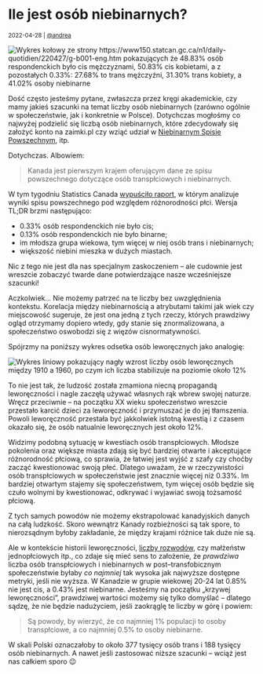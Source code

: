 # Ile jest osób niebinarnych?

<small>2022-04-28 | [@andrea](/@andrea)</small>

![Wykres kołowy ze strony https://www150.statcan.gc.ca/n1/daily-quotidien/220427/g-b001-eng.htm pokazujących że 48.83% osób respondenckich było cis mężczyznami, 50.83% cis kobietami, a z pozostałych 0.33%: 27.68% to trans mężczyźni, 31.30% trans kobiety, a 41.02% osoby niebinarne](/img-local/blog/canadian-census.png)

Dość często jesteśmy pytane, zwłaszcza przez kręgi akademickie, czy mamy jakieś szacunki
na temat liczby osób niebinarnych (zarówno ogólnie w społeczeństwie, jak i konkretnie w Polsce).
Dotychczas mogłośmy co najwyżej podzielić się liczbą osób niebinarnych, które zdecydowały się
założyć konto na zaimki.pl czy wziąć udział w [Niebinarnym Spisie Powszechnym](/spis), itp.

Dotychczas. Albowiem:

> Kanada jest pierwszym krajem oferującym dane ze spisu powszechnego dotyczące osób transpłciowych i niebinarnych.

W tym tygodniu Statistics Canada [wypuściło raport](https://www150.statcan.gc.ca/n1/daily-quotidien/220427/dq220427b-eng.htm),
w którym analizuje wyniki spisu powszechnego pod względem różnorodności płci.
Wersja TL;DR brzmi następująco:

 - 0.33% osób respondenckich nie było cis;
 - 0.13% osób respondenckich nie było binarne;
 - im młodsza grupa wiekowa, tym więcej w niej osób trans i niebinarnych;
 - większość niebini mieszka w dużych miastach.

Nic z tego nie jest dla nas specjalnym zaskoczeniem – ale cudownie jest wreszcie zobaczyć twarde dane
potwierdzające nasze wcześniejsze szacunki!

Aczkolwiek… Nie możemy patrzeć na te liczby bez uwzględnienia kontekstu.
Korelacja między niebinarnością a atrybutami takimi jak wiek czy miejscowość
sugeruje, że jest ona jedną z tych rzeczy, których prawdziwy ogląd otrzymamy dopiero wtedy,
gdy stanie się znormalizowana, a społeczeństwo oswobodzi się z więzów cisnormatywności.

Spójrzmy na poniższy wykres odsetka osób leworęcznych jako analogię:

![Wykres liniowy pokazujący nagły wzrost liczby osób leworęcznych między 1910 a 1960, po czym ich liczba stabilizuje na poziomie około 12%](/img-local/blog/left-handedness.jpeg)

To nie jest tak, że ludzość została zmamiona niecną propagandą leworęczności i nagle zaczęłą używać własnych rąk wbrew swojej naturze.
Wręcz przeciwnie – na początku XX wieku społeczeństwo wreszcie przestało karcić dzieci za leworęczność i przymuszać je do jej tłamszenia.
Powoli leworęczność przestała być jakkolwiek istotną kwestią i z czasem okazało się, że osób natualnie leworęcznych jest około 12%.

Widzimy podobną sytuację w kwestiach osób transpłciowych.
Młodsze pokolenia oraz większe miasta zdają się być bardziej otwarte i akceptujące różnorodność płciową,
co sprawia, że łatwiej jest wyjść z szafy czy choćby zacząć kwestionować swoją płeć.
Dlatego uważam, że w rzeczywistości osób transpłciowych w społeczeństwie jest znacznie więcej niż 0.33%.
Im bardziej otwartym stajemy się społeczeństwem, tym więcej osób będzie się czuło wolnymi
by kwestionować, odkrywać i wyjawiać swoją tożsamość płciową.

Z tych samych powodów nie możemy ekstrapolować kanadyjskich danych na całą ludzkość.
Skoro wewnątrz Kanady rozbieżności są tak spore, to nierozsądnym byłoby zakładanie,
że między krajami różnice tak duże nie są.

Ale w kontekście historii leworęczności, [liczby rozwodów](https://inews.co.uk/news/uk/divorce-rates-lowest-40-years-35587),
czy małżeństw jednopłciowych itp., co zdaje się mieć sens to założenie,
że _prawdziwa_ liczba osób transpłciowych i niebinarnych w post–transfobicznym społeczeństwie
byłaby _co najmniej_ tak wysoka jak najwyższe dostępne metryki, jeśli nie wyższa.
W Kanadzie w grupie wiekowej 20-24 lat 0.85% nie jest cis, a 0.43% jest niebinarne.
Jesteśmy na początku „krzywej leworęczności”, prawdziwej wartości możemy się tylko domyślać
– dlatego sądzę, że nie będzie nadużyciem, jeśli zaokrąglę te liczby w górę i powiem:

> Są powody, by wierzyć, że co najmniej 1% populacji to osoby transpłciowe,
> a co najmniej 0.5% to osoby niebinarne.

W skali Polski oznaczałoby to około 377 tysięcy osób trans i 188 tysięcy osób niebinarnych.
A nawet jeśli zastosować niższe szacunki – wciąż jest nas całkiem sporo 😉
